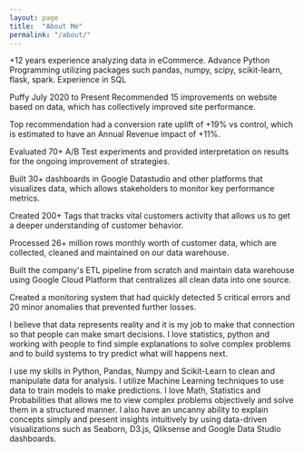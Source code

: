 ```yaml
---
layout: page
title:  "About Me"
permalink: "/about/"
---
```

+12 years experience analyzing data in eCommerce.
Advance Python Programming utilizing packages such pandas, numpy, scipy, scikit-learn, flask, spark.
Experience in SQL


Puffy
July 2020 to Present
Recommended 15 improvements on website based on data, which has collectively improved site performance.

Top recommendation had a conversion rate uplift of +19% vs control, which is estimated to have an Annual Revenue impact of +11%.

Evaluated 70+ A/B Test experiments and provided interpretation on results for the ongoing improvement of strategies.

Built 30+ dashboards in Google Datastudio and other platforms that visualizes data, which allows stakeholders to monitor key performance metrics.

Created 200+ Tags that tracks vital customers activity that allows us to get a deeper understanding of customer behavior.

Processed 26+ million rows monthly worth of customer data, which are collected, cleaned and maintained on our data warehouse.

Built the company's ETL pipeline from scratch and maintain data warehouse using Google Cloud Platform that centralizes all clean data into one source.

Created a monitoring system that had quickly detected 5 critical errors and 20 minor anomalies that prevented further losses.








I believe that data represents reality and it is my job to make that connection so that people can make smart decisions. I love statistics, python and working with people to find simple explanations to solve complex problems and to build systems to try predict what will happens next.

I use my skills in Python, Pandas, Numpy and Scikit-Learn to clean and manipulate data for analysis. I utilize Machine Learning techniques to use data to train models to make predictions.  I love Math, Statistics and Probabilities that allows me to view complex problems objectively and solve them in a structured manner. I also have an uncanny ability to explain concepts simply and present insights intuitively by using data-driven visualizations such as Seaborn, D3.js, Qliksense and Google Data Studio dashboards.
